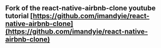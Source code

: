 ## Fork of the react-native-airbnb-clone youtube tutorial [https://github.com/imandyie/react-native-airbnb-clone](https://github.com/imandyie/react-native-airbnb-clone)
